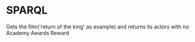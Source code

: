 # SPARQL
Gets the film('return of the king' as example) and returns its actors with no Academy Awards Reward 
